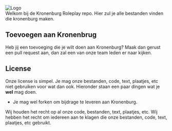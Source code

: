![Logo](https://cdn.discordapp.com/attachments/925533563946954752/935297453358477392/kronenburg.png)<br/>
Welkom bij de Kronenburg Roleplay repo. Hier zul je alle bestanden vinden die kronenburg maken.


## Toevoegen aan Kronenbrug
Heb jij een toevoeging die je wilt doen aan Kronenburg? Maak dan gerust een pull request aan,
dan zal een van onze team leden er naar kijken.

## License
Onze license is simpel. Je mag onze bestanden, code, text, plaatjes, etc niet gebruiken voor wat dan ook.
Hieronder staan een paar dingen wat je **wel** mag doen.
- Je mag wel forken om bijdrage te leveren aan Kronenburg.

Wij houden het recht op al onze code, bestanden, text, plaatjes, etc. Wij hebben het recht om iedereen aan
te klagen die onze bestanden, code, text, plaatjes, etc gebruikt.